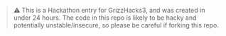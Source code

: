 > ⚠️ This is a Hackathon entry for GrizzHacks3, and was created in under 24 hours. The code in this repo is likely to be hacky and potentially unstable/insecure, so please be careful if forking this repo.
